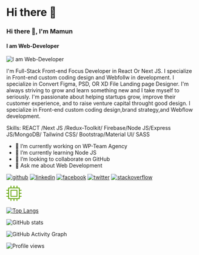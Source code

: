# Hi there  👋

<!--
**freelanceMamun/freelanceMamun** is a ✨ _special_ ✨ repository because its `README.md` (this file) appears on your GitHub profile.

Here are some ideas to get you started:

- 🔭 I’m currently working on ...
- 🌱 I’m currently learning ...
- 👯 I’m looking to collaborate on ...
- 🤔 I’m looking for help with ...
- 💬 Ask me about ...
- 📫 How to reach me: ...
- 😄 Pronouns: ...
- ⚡ Fun fact: ...
-->
### Hi there 👋, I'm Mamun
#### I am Web-Developer 
![I am Web-Developer ](https://arturssmirnovs.github.io/github-profile-readme-generator/images/banner.png)

I'm Full-Stack Front-end Focus Developer in React Or Next JS. I specialize in Front-end custom coding design and Webfollw in development. I specialize in Convert Figma, PSD, OR XD File Landing page Designer. I'm always striving to grow and learn something new and I take myself to seriously. I'm passionate about helping startups grow, improve their customer experience, and to raise venture capital throught good design. I specialize in Front-end custom coding design,brand strategy,and Webflow development.

Skills:  REACT /Next JS /Redux-Toolkit/ Firebase/Node JS/Express JS/MongoDB/ Tailwind CSS/ Bootstrap/Material UI/ SASS

- 🔭 I’m currently working on WP-Team Agency 
- 🌱 I’m currently learning Node JS 
- 👯 I’m looking to collaborate on GitHub 
- 💬 Ask me about Web Development 


[<img src='https://cdn.jsdelivr.net/npm/simple-icons@3.0.1/icons/github.svg' alt='github' height='40'>](https://github.com/https://github.com/freelanceMamun)  [<img src='https://cdn.jsdelivr.net/npm/simple-icons@3.0.1/icons/linkedin.svg' alt='linkedin' height='40'>](https://www.linkedin.com/in/https://www.linkedin.com/in/muhammad-mamun-5010b3265//)  [<img src='https://cdn.jsdelivr.net/npm/simple-icons@3.0.1/icons/facebook.svg' alt='facebook' height='40'>](https://www.facebook.com/https://www.facebook.com/mamun16345)  [<img src='https://cdn.jsdelivr.net/npm/simple-icons@3.0.1/icons/twitter.svg' alt='twitter' height='40'>](https://twitter.com/https://twitter.com/MuhammadMamunwp)  [<img src='https://cdn.jsdelivr.net/npm/simple-icons@3.0.1/icons/stackoverflow.svg' alt='stackoverflow' height='40'>](https://stackoverflow.com/users/MuhammadMamunwp)  

<a href='https://docs.github.com/en/developers'><img src='https://raw.githubusercontent.com/acervenky/animated-github-badges/master/assets/devbadge.gif' width='40' height='40'></a> 

[![Top Langs](https://github-readme-stats.vercel.app/api/top-langs/?username=https://github.com/freelanceMamun)](https://github.com/anuraghazra/github-readme-stats)

![GitHub stats](https://github-readme-stats.vercel.app/api?username=https://github.com/freelanceMamun&show_icons=true&count_private=true)  

![GitHub Activity Graph](https://activity-graph.herokuapp.com/graph?username=https://github.com/freelanceMamun)  

![Profile views](https://gpvc.arturio.dev/https://github.com/freelanceMamun)  
